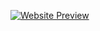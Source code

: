 [![Website Preview](https://rahul-xeel.github.io/React_Practice/SS.png)](https://rahul-xeel.github.io/React_Practice/)
